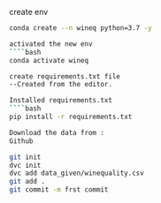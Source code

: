 create env
````bash
conda create --n wineq python=3.7 -y

activated the new env
````bash
conda activate wineq

create requirements.txt file
--Created from the editor.

Installed requirements.txt
````bash
pip install -r requirements.txt

Download the data from :
Github

git init
dvc init
dvc add data_given/winequality.csv 
git add . 
git commit -m frst commit
